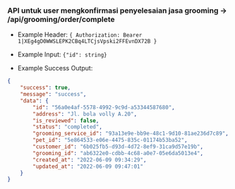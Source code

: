 ### API untuk user mengkonfirmasi penyelesaian jasa grooming -> /api/grooming/order/complete

- Example Header: `{ Authorization: Bearer 1|XEg4gD0WWSLEPK2CBq4LTCjsVpski2FFEvnDX72B }`

- Example Input: `{"id": string}`

- Example Success Output:

```json
{
    "success": true,
    "message": "success",
    "data": {
        "id": "56a0e4af-5578-4992-9c9d-a53344587680",
        "address": "Jl. bola volly A.20",
        "is_reviewed": false,
        "status": "completed",
        "grooming_service_id": "93a13e9e-bb9e-48c1-9d10-81ae236d7c89",
        "pet_id": "5e864533-e06e-4475-835c-01174b53ba52",
        "customer_id": "6b025fb5-d93d-4d72-8ef9-31ca9d57e19b",
        "grooming_id": "ab6322e0-cdbb-4c68-a0e7-05e6da5013e4",
        "created_at": "2022-06-09 09:34:29",
        "updated_at": "2022-06-09 09:47:01"
    }
}
```